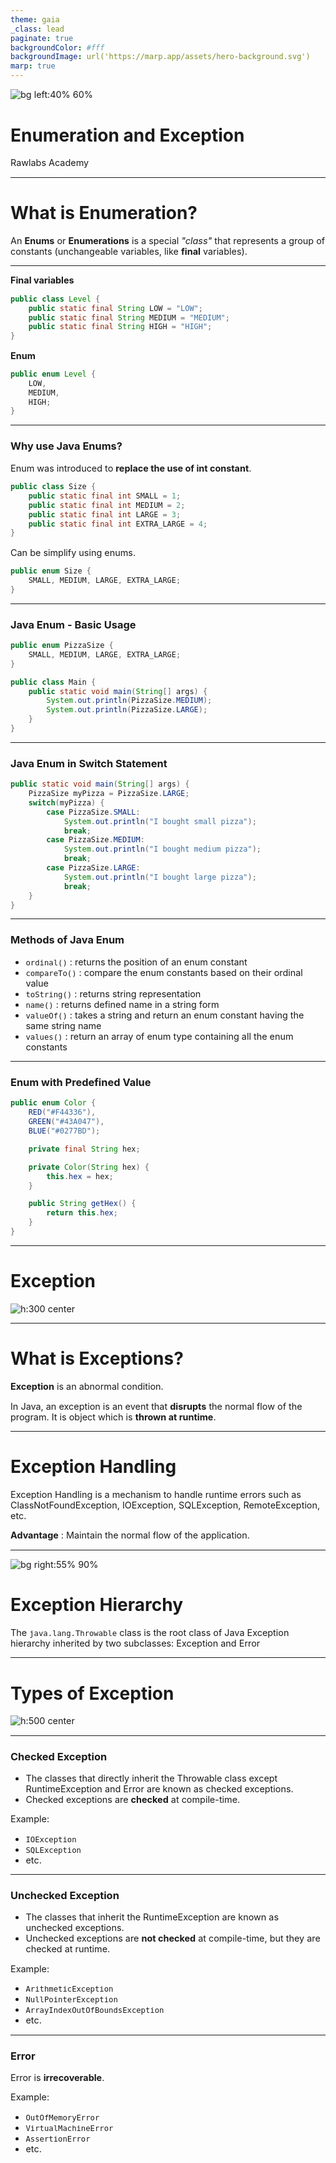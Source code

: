 ```yaml
---
theme: gaia
_class: lead
paginate: true
backgroundColor: #fff
backgroundImage: url('https://marp.app/assets/hero-background.svg')
marp: true
---
```


![bg left:40% 60%](./../images/rawlabs-academy-logo.png)

# **Enumeration and Exception**

Rawlabs Academy

---
<!-- _class: lead -->
# What is **Enumeration**?

An **Enums** or **Enumerations** is a special *"class"* that represents a group of constants (unchangeable variables, like **final** variables).

---
**Final variables**
```java
public class Level {
    public static final String LOW = "LOW";
    public static final String MEDIUM = "MEDIUM";
    public static final String HIGH = "HIGH";
}
```

**Enum**
```java
public enum Level {
    LOW, 
    MEDIUM, 
    HIGH;
}
```

---
<style scoped>
    p {
        font-size: 0.85rem;
    }
</style>
### Why use Java **Enums**?
Enum was introduced to **replace the use of int constant**.

```java
public class Size {
    public static final int SMALL = 1;
    public static final int MEDIUM = 2;
    public static final int LARGE = 3;
    public static final int EXTRA_LARGE = 4;
}
```

Can be simplify using enums.
```java
public enum Size {
    SMALL, MEDIUM, LARGE, EXTRA_LARGE;
}
```

---
### Java Enum - **Basic Usage**

```java
public enum PizzaSize {
    SMALL, MEDIUM, LARGE, EXTRA_LARGE;
}

public class Main {
    public static void main(String[] args) {
        System.out.println(PizzaSize.MEDIUM);
        System.out.println(PizzaSize.LARGE);
    }
}
```

---
### Java Enum in **Switch Statement**

```java
public static void main(String[] args) {
    PizzaSize myPizza = PizzaSize.LARGE;
    switch(myPizza) {
        case PizzaSize.SMALL:
            System.out.println("I bought small pizza");
            break;
        case PizzaSize.MEDIUM:
            System.out.println("I bought medium pizza");
            break;
        case PizzaSize.LARGE:
            System.out.println("I bought large pizza");
            break;
    }
}
```

---
<style scoped>
    p {
        font-size: 0.85rem;
    }
</style>
### Methods of Java Enum
- `ordinal()` : returns the position of an enum constant
- `compareTo()` : compare the enum constants based on their ordinal value
- `toString()` : returns string representation
- `name()` : returns defined name in a string form
- `valueOf()` : takes a string and return an enum constant having the same string name
- `values()` : return an array of enum type containing all the enum constants

---
### Enum with **Predefined Value**
```java
public enum Color {
    RED("#F44336"),
    GREEN("#43A047"),
    BLUE("#0277BD");

    private final String hex;

    private Color(String hex) {
        this.hex = hex;
    }

    public String getHex() {
        return this.hex;
    }
}
```
---
<!-- _class: lead -->
# Exception
![h:300 center](../images/materi-java/enum-and-exceptions/error.png)

---
# What is **Exceptions**?

**Exception** is an abnormal condition.

In Java, an exception is an event that **disrupts** the normal flow of the program. It is object which is **thrown at runtime**.

---
# Exception **Handling**

Exception Handling is a mechanism to handle runtime errors such as ClassNotFoundException, IOException, SQLException, RemoteException, etc.

**Advantage** : Maintain the normal flow of the application.

---
![bg right:55% 90%](../images/materi-java/enum-and-exceptions/exception-hierarchy.png)
# Exception **Hierarchy**
The `java.lang.Throwable` class is the root class of Java Exception hierarchy inherited by two subclasses: Exception and Error

---
<!-- _class: lead -->
# **Types** of Exception
![h:500 center](../images/materi-java/enum-and-exceptions/types-of-exception-handling.png)

---
### **Checked** Exception

- The classes that directly inherit the Throwable class except RuntimeException and Error are known as checked exceptions.
- Checked exceptions are **checked** at compile-time.

Example:
- `IOException`
- `SQLException`
- etc.

---
<style scoped>
    p, ul {
        font-size: 0.9rem;
    }
</style>
### **Unchecked** Exception

- The classes that inherit the RuntimeException are known as unchecked exceptions.
- Unchecked exceptions are **not checked** at compile-time, but they are checked at runtime.

Example:
- `ArithmeticException`
- `NullPointerException`
- `ArrayIndexOutOfBoundsException`
- etc.

---
### **Error**

Error is **irrecoverable**.

Example:
- `OutOfMemoryError`
- `VirtualMachineError`
- `AssertionError `
- etc.